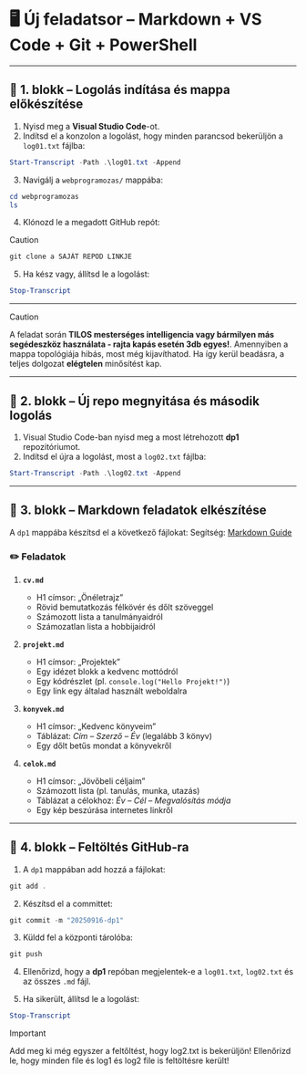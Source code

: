 # 🖥️ **Új feladatsor – Markdown + VS Code + Git + PowerShell**

---

## 🔹 1. blokk – Logolás indítása és mappa előkészítése

1. Nyisd meg a **Visual Studio Code**-ot.
2. Indítsd el a konzolon a logolást, hogy minden parancsod bekerüljön a `log01.txt` fájlba:

```powershell
Start-Transcript -Path .\log01.txt -Append
```

3. Navigálj a `webprogramozas/` mappába:

```powershell
cd webprogramozas
ls
```

4. Klónozd le a megadott GitHub repót:

> [!CAUTION]

```powershell
git clone a SAJÁT REPOD LINKJE
```

5. Ha kész vagy, állítsd le a logolást:

```powershell
Stop-Transcript
```

---

> [!CAUTION]
> A feladat során **TILOS mesterséges intelligencia vagy bármilyen más segédeszköz használata - rajta kapás esetén 3db egyes!**.
> Amennyiben a mappa topológiája hibás, most még kijavíthatod.
> Ha így kerül beadásra, a teljes dolgozat **elégtelen** minősítést kap.

---

## 🔹 2. blokk – Új repo megnyitása és második logolás

1. Visual Studio Code-ban nyisd meg a most létrehozott **dp1** repozitóriumot.
2. Indítsd el újra a logolást, most a `log02.txt` fájlba:

```powershell
Start-Transcript -Path .\log02.txt -Append
```

---

## 🔹 3. blokk – Markdown feladatok elkészítése

A `dp1` mappába készítsd el a következő fájlokat:
Segítség: [Markdown Guide](https://www.markdownguide.org/)

### ✏️ Feladatok

1. **`cv.md`**

   * H1 címsor: „Önéletrajz”
   * Rövid bemutatkozás félkövér és dőlt szöveggel
   * Számozott lista a tanulmányaidról
   * Számozatlan lista a hobbijaidról

2. **`projekt.md`**

   * H1 címsor: „Projektek”
   * Egy idézet blokk a kedvenc mottódról
   * Egy kódrészlet (pl. `console.log("Hello Projekt!")`)
   * Egy link egy általad használt weboldalra

3. **`konyvek.md`**

   * H1 címsor: „Kedvenc könyveim”
   * Táblázat: *Cím – Szerző – Év* (legalább 3 könyv)
   * Egy dőlt betűs mondat a könyvekről

4. **`celok.md`**

   * H1 címsor: „Jövőbeli céljaim”
   * Számozott lista (pl. tanulás, munka, utazás)
   * Táblázat a célokhoz: *Év – Cél – Megvalósítás módja*
   * Egy kép beszúrása internetes linkről

---

## 🔹 4. blokk – Feltöltés GitHub-ra

1. A `dp1` mappában add hozzá a fájlokat:

```powershell
git add .
```

2. Készítsd el a committet:

```powershell
git commit -m "20250916-dp1"
```

3. Küldd fel a központi tárolóba:

```powershell
git push
```

4. Ellenőrizd, hogy a **dp1** repóban megjelentek-e a `log01.txt`, `log02.txt` és az összes `.md` fájl.

5. Ha sikerült, állítsd le a logolást:

```powershell
Stop-Transcript
```

> [!IMPORTANT]
> Add meg ki még egyszer a feltőltést, hogy log2.txt is bekerüljön!
> Ellenőrizd le, hogy minden file és log1 és log2 file is feltöltésre került!

